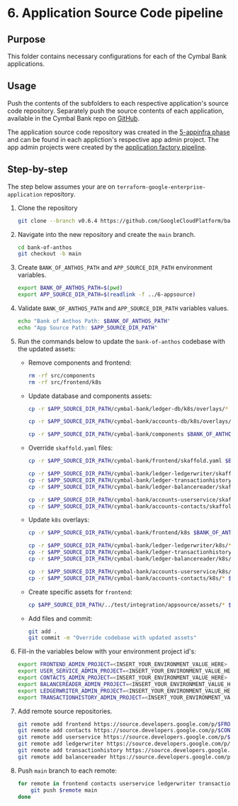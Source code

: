 # 6. Application Source Code pipeline

## Purpose

This folder contains necessary configurations for each of the Cymbal Bank applications.

## Usage

Push the contents of the subfolders to each respective application's source code repository. Separately push the source contents of each application, available in the Cymbal Bank repo on [GitHub](https://github.com/GoogleCloudPlatform/bank-of-anthos/tree/main/src).

The application source code repository was created in the [5-appinfra phase](../5-appinfra/modules/cicd-pipeline/main.tf) and can be found in each appliction's respective app admin project. The app admin projects were created by the [application factory pipeline](../4-factory/modules/app-group-baseline/main.tf).

## Step-by-step

The step below assumes your are on `terraform-google-enterprise-application` repository.

1. Clone the repository

    ```bash
    git clone --branch v0.6.4 https://github.com/GoogleCloudPlatform/bank-of-anthos.git
    ```

1. Navigate into the new repository and create the `main` branch.

    ```bash
    cd bank-of-anthos
    git checkout -b main
    ```

1. Create `BANK_OF_ANTHOS_PATH` and `APP_SOURCE_DIR_PATH` environment variables.

    ```bash
    export BANK_OF_ANTHOS_PATH=$(pwd)
    export APP_SOURCE_DIR_PATH=$(readlink -f ../6-appsource)
    ```

1. Validate `BANK_OF_ANTHOS_PATH` and `APP_SOURCE_DIR_PATH` variables values.

    ```bash
    echo "Bank of Anthos Path: $BANK_OF_ANTHOS_PATH"
    echo "App Source Path: $APP_SOURCE_DIR_PATH"
    ```

1. Run the commands below to update the `bank-of-anthos` codebase with the updated assets:

    - Remove components and frontend:

        ```bash
        rm -rf src/components
        rm -rf src/frontend/k8s
        ```

    - Update database and components assets:

        ```bash
        cp -r $APP_SOURCE_DIR_PATH/cymbal-bank/ledger-db/k8s/overlays/* $BANK_OF_ANTHOS_PATH/src/ledger/ledger-db/k8s/overlays

        cp -r $APP_SOURCE_DIR_PATH/cymbal-bank/accounts-db/k8s/overlays/* $BANK_OF_ANTHOS_PATH/src/accounts/accounts-db/k8s/overlays

        cp -r $APP_SOURCE_DIR_PATH/cymbal-bank/components $BANK_OF_ANTHOS_PATH/src/
        ```

    - Override `skaffold.yaml` files:

        ```bash
        cp -r $APP_SOURCE_DIR_PATH/cymbal-bank/frontend/skaffold.yaml $BANK_OF_ANTHOS_PATH/src/frontend

        cp -r $APP_SOURCE_DIR_PATH/cymbal-bank/ledger-ledgerwriter/skaffold.yaml $BANK_OF_ANTHOS_PATH/src/ledger/ledgerwriter
        cp -r $APP_SOURCE_DIR_PATH/cymbal-bank/ledger-transactionhistory/skaffold.yaml $BANK_OF_ANTHOS_PATH/src/ledger/transactionhistory
        cp -r $APP_SOURCE_DIR_PATH/cymbal-bank/ledger-balancereader/skaffold.yaml $BANK_OF_ANTHOS_PATH/src/ledger/balancereader

        cp -r $APP_SOURCE_DIR_PATH/cymbal-bank/accounts-userservice/skaffold.yaml $BANK_OF_ANTHOS_PATH/src/accounts/userservice
        cp -r $APP_SOURCE_DIR_PATH/cymbal-bank/accounts-contacts/skaffold.yaml $BANK_OF_ANTHOS_PATH/src/accounts/contacts
        ```



    - Update `k8s` overlays:

        ```bash
        cp -r $APP_SOURCE_DIR_PATH/cymbal-bank/frontend/k8s $BANK_OF_ANTHOS_PATH/src/frontend

        cp -r $APP_SOURCE_DIR_PATH/cymbal-bank/ledger-ledgerwriter/k8s/* $BANK_OF_ANTHOS_PATH/src/ledger/ledgerwriter/k8s
        cp -r $APP_SOURCE_DIR_PATH/cymbal-bank/ledger-transactionhistory/k8s/* $BANK_OF_ANTHOS_PATH/src/ledger/transactionhistory/k8s
        cp -r $APP_SOURCE_DIR_PATH/cymbal-bank/ledger-balancereader/k8s/* $BANK_OF_ANTHOS_PATH/src/ledger/balancereader/k8s

        cp -r $APP_SOURCE_DIR_PATH/cymbal-bank/accounts-userservice/k8s/* $BANK_OF_ANTHOS_PATH/src/accounts/userservice/k8s
        cp -r $APP_SOURCE_DIR_PATH/cymbal-bank/accounts-contacts/k8s/* $BANK_OF_ANTHOS_PATH/src/accounts/contacts/k8s
        ```

    - Create specific assets for `frontend`:

        ```bash
        cp $APP_SOURCE_DIR_PATH/../test/integration/appsource/assets/* $BANK_OF_ANTHOS_PATH/src/frontend/k8s/overlays/development
        ```

    - Add files and commit:

        ``` bash
        git add .
        git commit -m "Override codebase with updated assets"
        ```

1. Fill-in the variables below with your environment project id's:

    ```bash
    export FRONTEND_ADMIN_PROJECT=<INSERT_YOUR_ENVIRONMENT_VALUE_HERE>
    export USER_SERVICE_ADMIN_PROJECT=<INSERT_YOUR_ENVIRONMENT_VALUE_HERE>
    export CONTACTS_ADMIN_PROJECT=<INSERT_YOUR_ENVIRONMENT_VALUE_HERE>
    export BALANCEREADER_ADMIN_PROJECT=<INSERT_YOUR_ENVIRONMENT_VALUE_HERE>
    export LEDGERWRITER_ADMIN_PROJECT=<INSERT_YOUR_ENVIRONMENT_VALUE_HERE>
    export TRANSACTIONHISTORY_ADMIN_PROJECT=<INSERT_YOUR_ENVIRONMENT_VALUE_HERE>
    ```

1. Add remote source repositories.

    ```bash
    git remote add frontend https://source.developers.google.com/p/$FRONTEND_ADMIN_PROJECT/r/eab-cymbal-bank-frontend
    git remote add contacts https://source.developers.google.com/p/$CONTACTS_ADMIN_PROJECT/r/eab-cymbal-bank-accounts-contacts
    git remote add userservice https://source.developers.google.com/p/$USER_SERVICE_ADMIN_PROJECT/r/eab-cymbal-bank-accounts-userservice
    git remote add ledgerwriter https://source.developers.google.com/p/$LEDGERWRITER_ADMIN_PROJECT/r/eab-cymbal-bank-ledger-ledgerwriter
    git remote add transactionhistory https://source.developers.google.com/p/$TRANSACTIONHISTORY_ADMIN_PROJECT/r/eab-cymbal-bank-ledger-transactionhistory
    git remote add balancereader https://source.developers.google.com/p/$BALANCEREADER_ADMIN_PROJECT/r/eab-cymbal-bank-ledger-balancereader
    ```

1. Push `main` branch to each remote:

    ```bash
    for remote in frontend contacts userservice ledgerwriter transactionhistory balancereader; do
        git push $remote main
    done
    ```
